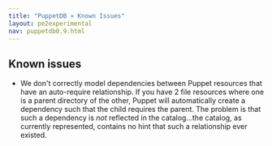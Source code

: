 ```yaml
---
title: "PuppetDB » Known Issues"
layout: pe2experimental
nav: puppetdb0.9.html
---
```


## Known issues

* We don't correctly model dependencies between Puppet resources that
  have an auto-require relationship. If you have 2 file resources
  where one is a parent directory of the other, Puppet will
  automatically create a dependency such that the child requires the
  parent. The problem is that such a dependency is *not* reflected in
  the catalog...the catalog, as currently represented, contains no
  hint that such a relationship ever existed.
